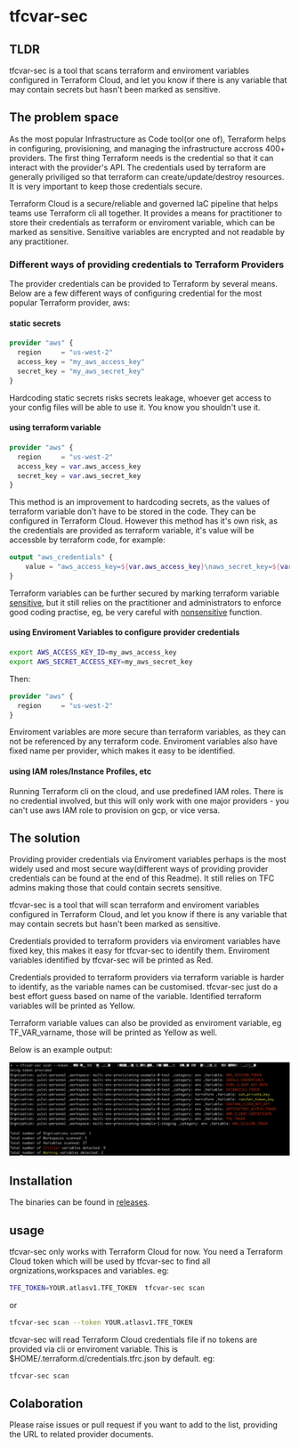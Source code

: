 # tfcvar-sec

## TLDR

tfcvar-sec is a tool that scans terraform and enviroment variables configured in Terraform Cloud, and let you know if there is any variable that may contain secrets but hasn't been marked as sensitive.

## The problem space

As the most popular Infrastructure as Code tool(or one of), Terraform helps in configuring, provisioning, and managing the infrastructure accross 400+ providers. The first thing Terraform needs is the credential so that it can interact with the provider's API. The credentials used by terraform are generally priviliged so that terraform can create/update/destroy resources. It is very important to keep those credentials secure.

Terraform Cloud is a secure/reliable and governed IaC pipeline that helps teams use Terraform cli all together. It provides a means for practitioner to store their credentials as terraform or enviroment variable, which can be marked as sensitive. Sensitive variables are encrypted and not readable by any practitioner.

### Different ways of providing credentials to Terraform Providers

The provider credentials can be provided to Terraform by several means. Below are a few different ways of configuring credential for the most popular Terraform provider, aws:

#### static secrets

```terraform
provider "aws" {
  region     = "us-west-2"
  access_key = "my_aws_access_key"
  secret_key = "my_aws_secret_key"
}
```

Hardcoding static secrets risks secrets leakage, whoever get access to your config files will be able to use it. You know you shouldn't use it.

#### using terraform variable

```terraform
provider "aws" {
  region     = "us-west-2"
  access_key = var.aws_access_key
  secret_key = var.aws_secret_key
}
```

This method is an improvement to hardcoding secrets, as the values of terraform variable don't have to be stored in the code. They can be configured in Terraform Cloud. However this method has it's own risk, as the credentials are provided as terraform variable, it's value will be accessble by terraform code, for example:

```terraform
output "aws_credentials" {
    value = "aws_access_key=${var.aws_access_key}\naws_secret_key=${var.aws_secret_key}"
}
```

Terraform variables can be further secured by marking terraform variable [sensitive](https://learn.hashicorp.com/tutorials/terraform/sensitive-variables), but it still relies on the practitioner and administrators to enforce good coding practise, eg, be very careful with [nonsensitive](https://www.terraform.io/docs/language/functions/nonsensitive.html) function.

#### using Enviroment Variables to configure provider credentials

```bash
export AWS_ACCESS_KEY_ID=my_aws_access_key
export AWS_SECRET_ACCESS_KEY=my_aws_secret_key
```

Then:

```terraform
provider "aws" {
  region     = "us-west-2"
}
```

Enviroment variables are more secure than terraform variables, as they can not be referenced by any terraform code. Enviroment variables also have fixed name per provider, which makes it easy to be identified.

#### using IAM roles/Instance Profiles, etc

Running Terraform cli on the cloud, and use predefined IAM roles. There is no credential involved, but this will only work with one major providers - you can't use aws IAM role to provision on gcp, or vice versa.

## The solution

Providing provider credentials via Enviroment variables perhaps is the most widely used and most secure way(different ways of providing provider credentials can be found at the end of this Readme). It still relies on TFC admins making those that could contain secrets sensitive.

tfcvar-sec is a tool that will scan terraform and enviroment variables configured in Terraform Cloud, and let you know if there is any variable that may contain secrets but hasn't been marked as sensitive.

Credentials provided to terraform providers via enviroment variables have fixed key, this makes it easy for tfcvar-sec to identify them. Enviroment variables identified by tfcvar-sec will be printed as Red.

Credentials provided to terraform providers via terraform variable is harder to identify, as the variable names can be customised. tfcvar-sec just do a best effort guess based on name of the variable. Identified terraform variables will be printed as Yellow.

Terraform variable values can also be provided as enviroment variable, eg TF_VAR_varname, those will be printed as Yellow as well.

Below is an example output:

![tfcvar-sec](https://raw.githubusercontent.com/ausmartway/tfcvar-sec/main/png/tfcvar-sec.png)

## Installation

The binaries can be found in [releases](https://github.com/ausmartway/tfcvar-sec/releases).

## usage

tfcvar-sec only works with Terraform Cloud for now. You need a Terraform Cloud token which will be used by tfcvar-sec to find all orgnizations,workspaces and variables. eg:

```bash
TFE_TOKEN=YOUR.atlasv1.TFE_TOKEN  tfcvar-sec scan
```

or

```bash
tfcvar-sec scan --token YOUR.atlasv1.TFE_TOKEN
```

tfcvar-sec will read Terraform Cloud credentials file if no tokens are provided via cli or enviroment variable. This is $HOME/.terraform.d/credentials.tfrc.json by default. eg:

```bash
tfcvar-sec scan
```

## Colaboration

Please raise issues or pull request if you want to add to the list, providing the URL to related provider documents.

